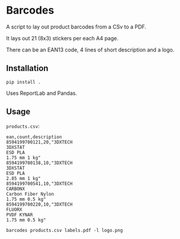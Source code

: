 # Barcodes

A script to lay out product barcodes from a CSv to a PDF.

It lays out 21 (8x3) stickers per each A4 page.

There can be an EAN13 code, 4 lines of short description and a logo.

## Installation

```shell
pip install .
```

Uses ReportLab and Pandas.

## Usage

`products.csv`:

```
ean,count,description
8594199700121,20,"3DXTECH
3DXSTAT
ESD PLA
1.75 mm 1 kg"
8594199700138,10,"3DXTECH
3DXSTAT
ESD PLA
2.85 mm 1 kg"
8594199700541,10,"3DXTECH
CARBONX
Carbon Fiber Nylon
1.75 mm 0.5 kg"
8594199700220,10,"3DXTECH
FLUORX
PVDF KYNAR
1.75 mm 0.5 kg"
```

```shell
barcodes products.csv labels.pdf -l logo.png
```
